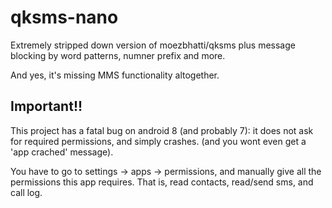 # qksms-nano
Extremely stripped down version of moezbhatti/qksms plus message blocking by 
word patterns, numner prefix and more.

And yes, it's missing MMS functionality altogether.

## Important!!

This project has a fatal bug on android 8 (and probably 7): it does not ask for 
required permissions, and simply crashes. (and you wont even get a 'app crached'
message).

You have to go to settings -> apps -> permissions, and manually give all the
permissions this app requires. That is, read contacts, read/send sms, and
call log.
